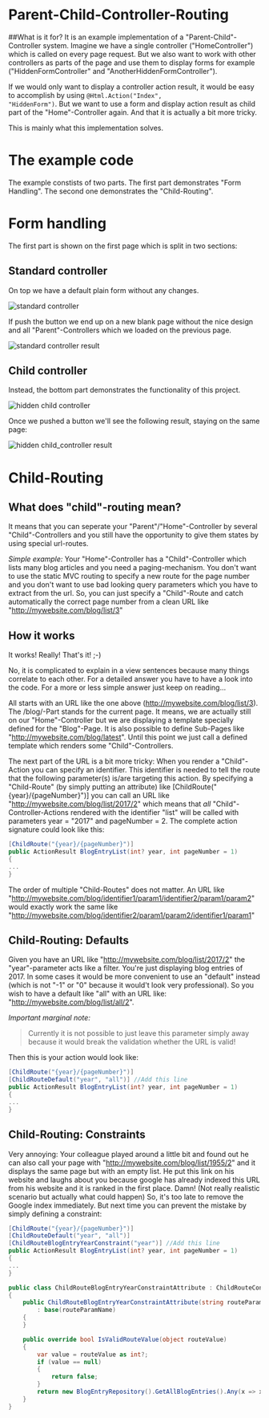 # Parent-Child-Controller-Routing

##What is it for? 
It is an example implementation of a "Parent-Child"-Controller system. 
Imagine we have a single controller ("HomeController") which is called on every page request. But we also want to work with other controllers as parts of the page and use them to display forms for example ("HiddenFormController" and "AnotherHiddenFormController"). 

If we would only want to display a controller action result, it would be easy to accomplish by using <code>@Html.Action("Index", "HiddenForm")</code>. 
But we want to use a form and display action result as child part of the "Home"-Controller again. And that it is actually a bit more tricky.

This is mainly what this implementation solves.

# The example code
The example constists of two parts. The first part demonstrates "Form Handling". The second one demonstrates the "Child-Routing".  

# Form handling
The first part is shown on the first page which is split in two sections: 

## Standard controller
On top we have a default plain form without any changes. 

![standard controller](https://github.com/st3v3y/Parent-Child-Controller-Routing/blob/master/standard_controller.jpg)

If push the button we end up on a new blank page without the nice design and all "Parent"-Controllers which we loaded on the previous page.

![standard controller result](https://github.com/st3v3y/Parent-Child-Controller-Routing/blob/master/standard_controller_result.jpg)

## Child controller
Instead, the bottom part demonstrates the functionality of this project. 

![hidden child controller](https://github.com/st3v3y/Parent-Child-Controller-Routing/blob/master/hidden_child_controller.jpg)

Once we pushed a button we'll see the following result, staying on the same page:

![hidden child_controller result](https://github.com/st3v3y/Parent-Child-Controller-Routing/blob/master/hidden_child_controller_result.jpg)

# Child-Routing
## What does "child"-routing mean?
It means that you can seperate your "Parent"/"Home"-Controller by several "Child"-Controllers and you still have the opportunity to give them states by using special url-routes.

*Simple example:*
Your "Home"-Controller has a "Child"-Controller which lists many blog articles and you need a paging-mechanism. You don't want to use the static MVC routing to specify a new route for the page number and you don't want to use bad looking query parameters which you have to extract from the url. So, you can just specify a "Child"-Route and catch automatically the correct page number from a clean URL like "http://mywebsite.com/blog/list/3"

## How it works
It works! Really! That's it! ;-)

No, it is complicated to explain in a view sentences because many things correlate to each other. For a detailed answer you have to have a look into the code. For a more or less simple answer just keep on reading...

All starts with an URL like the one above (http://mywebsite.com/blog/list/3). The /blog/-Part stands for the current page. It means, we are actually still on our "Home"-Controller but we are displaying a template specially defined for the "Blog"-Page. It is also possible to define Sub-Pages like "http://mywebsite.com/blog/latest". Until this point we just call a defined template which renders some "Child"-Controllers. 

The next part of the URL is a bit more tricky: When you render a "Child"-Action you can specify an identifier. This identifier is needed to tell the route that the following parameter(s) is/are targeting this action. By specifying a "Child-Route" (by simply putting an attribute) like [ChildRoute("{year}/{pageNumber}")] you can call an URL like "http://mywebsite.com/blog/list/2017/2" which means that *all* "Child"-Controller-Actions rendered with the identifier "list" will be called with parameters year = "2017" and pageNumber = 2.
The complete action signature could look like this: 

```cs
[ChildRoute("{year}/{pageNumber}")]
public ActionResult BlogEntryList(int? year, int pageNumber = 1)
{
...
}
```

The order of multiple "Child-Routes" does not matter. An URL like
"http://mywebsite.com/blog/identifier1/param1/identifier2/param1/param2" 
would exactly work the same like  
"http://mywebsite.com/blog/identifier2/param1/param2/identifier1/param1"

## Child-Routing: Defaults
Given you have an URL like "http://mywebsite.com/blog/list/2017/2" the "year"-parameter acts like a filter. You're just displaying blog entries of 2017. In some cases it would be more convenient to use an "default" instead (which is not "-1" or "0" because it would't look very professional). So you wish to have a default like "all" with an URL like: "http://mywebsite.com/blog/list/all/2".

*Important marginal note:*
> Currently it is not possible to just leave this parameter simply away because it would break the validation whether the URL is valid! 

Then this is your action would look like: 

```cs
[ChildRoute("{year}/{pageNumber}")]
[ChildRouteDefault("year", "all")] //Add this line
public ActionResult BlogEntryList(int? year, int pageNumber = 1)
{
...
}
```

## Child-Routing: Constraints
Very annoying: Your colleague played around a little bit and found out he can also call your page with "http://mywebsite.com/blog/list/1955/2" and it displays the same page but with an empty list. He put this link on his website and laughs about you because google has already indexed this URL from his website and it is ranked in the first place. Damn! (Not really realistic scenario but actually what could happen)
So, it's too late to remove the Google index immediately. But next time you can prevent the mistake by simply defining a constraint: 

```cs
[ChildRoute("{year}/{pageNumber}")]
[ChildRouteDefault("year", "all")]
[ChildRouteBlogEntryYearConstraint("year")] //Add this line
public ActionResult BlogEntryList(int? year, int pageNumber = 1)
{
...
}
```

```cs
public class ChildRouteBlogEntryYearConstraintAttribute : ChildRouteConstraintAttribute
{
    public ChildRouteBlogEntryYearConstraintAttribute(string routeParamName) 
        : base(routeParamName)
    {
    }

    public override bool IsValidRouteValue(object routeValue)
    {
        var value = routeValue as int?;
        if (value == null)
        {
            return false;
        }
        return new BlogEntryRepository().GetAllBlogEntries().Any(x => x.Date.Year == value.Value);
    }
}
```
